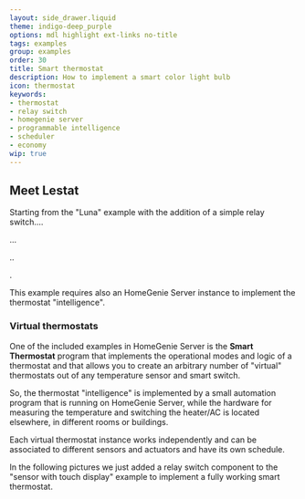 ```yaml
---
layout: side_drawer.liquid
theme: indigo-deep_purple
options: mdl highlight ext-links no-title
tags: examples
group: examples
order: 30
title: Smart thermostat
description: How to implement a smart color light bulb
icon: thermostat
keywords:
- thermostat
- relay switch
- homegenie server
- programmable intelligence
- scheduler
- economy
wip: true
---
```


## Meet Lestat


Starting from the "Luna" example with the addition of a simple relay switch....

...


..

.

This example requires also an HomeGenie Server instance to implement the thermostat "intelligence". 



### Virtual thermostats

One of the included examples in HomeGenie Server is the **Smart Thermostat** program that
implements the operational modes and logic of a thermostat and that allows you to create
an arbitrary number of "virtual" thermostats out of any temperature sensor and smart switch.

So, the thermostat "intelligence" is implemented by a small automation program that is running
on HomeGenie Server, while the hardware for measuring the temperature and switching the
heater/AC is located elsewhere, in different rooms or buildings.

Each virtual thermostat instance works independently and can be associated to different
sensors and actuators and have its own schedule.

In the following pictures we just added a relay switch component to the "sensor with touch display"
example to implement a fully working smart thermostat.

